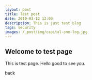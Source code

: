 ```yaml
---
layout: post
title: Test post
date: 2019-03-12 12:00
description: This is just test blog
tags: security
images: /_post/img/capital-one-log.jpg
---
```


## Welcome to test page
This is test page.
Hello good to see you.

[back](./)
